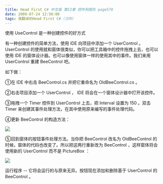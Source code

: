 ```yaml
---
title: Head First C# 中文版 第13章 控件和图形 page578
date: 2009-07-24 12:50:00
tags: 我翻译的Head First C#（习作）
---
```

使用  UseControl  是一种创建控件的好方式

  

有一种创建控件的简单方法，使用  IDE  向项目中添加一个  UserControl  。  UserControl
的使用就和窗体很类似，你可以把工具箱中的控件拖拽上去，也可以使用  IDE  的窗体设计器。也可以像使用窗体一样的使用其中的事件。我们来用
UserControl  重建  BeeControl  吧。

  

如下做：

  

①在  IDE  中右击  BeeControl.cs  并把它重命名为  OldBeeControl.cs  。

  

②右击项目添加一个  UserControl  ，  IDE  将会在一个窗体设计器中打开该控件。

  

③拖拽一个  Timer  控件到  UserControl  上去，把  Interval  设置为  150  。双击  Timer
来创建其事件处理方法，在其中使用原来编写的事件处理代码。

  

④更新  BeeControl  的构造方法：

  

![](https://p-blog.csdn.net/images/p_blog_csdn_net/cuipengfei1/EntryImages/20090724/2009-07-24_12-43-18.jpg)

⑤回到窗体的按钮事件处理方法。当你把  BeeControl  改名为  OldBeeControl  的时候，窗体的代码也改变了。所以把这两行重新改为
BeeControl  ，这样窗体将会使用新的  UserControl  而不是  PictureBox  ：

  

![](https://p-blog.csdn.net/images/p_blog_csdn_net/cuipengfei1/EntryImages/20090724/2009-07-24_12-48-15.jpg)

运行程序  \--  它将会运行的与原来无异。按钮现在添加和删除基于  UserControl  的  BeeControl  。

  



